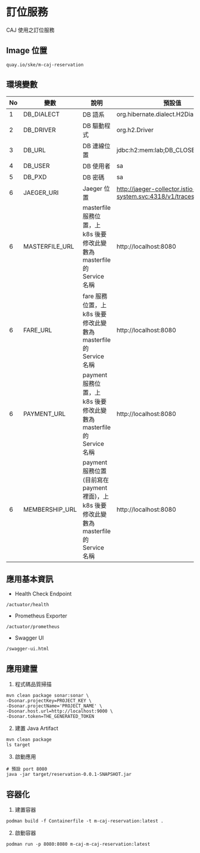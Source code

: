 # 訂位服務
CAJ 使用之訂位服務

## Image 位置
```
quay.io/ske/m-caj-reservation
```

## 環境變數

| No | 變數 | 說明 | 預設值 |
| -------- | -------- | -------- | -------- |
| 1     | DB_DIALECT     | DB 語系     |org.hibernate.dialect.H2Dialect|
| 2     | DB_DRIVER     | DB 驅動程式     |org.h2.Driver|
| 3     | DB_URL     | DB 連線位置     |jdbc:h2:mem:lab;DB_CLOSE_DELAY=-1|
| 4     | DB_USER     | DB 使用者     |sa|
| 5     | DB_PXD     | DB 密碼     |sa|
| 6     | JAEGER_URI     | Jaeger 位置     |http://jaeger-collector.istio-system.svc:4318/v1/traces|
| 6     | MASTERFILE_URL     |  masterfile 服務位置，上 k8s 後要修改此變數為 masterfile 的 Service 名稱     |http://localhost:8080 |
| 6     | FARE_URL     |  fare 服務位置，上 k8s 後要修改此變數為 masterfile 的 Service 名稱     | http://localhost:8080|
| 6     | PAYMENT_URL     |  payment 服務位置，上 k8s 後要修改此變數為 masterfile 的 Service 名稱    | http://localhost:8080|
| 6     | MEMBERSHIP_URL     |  payment 服務位置(目前寫在 payment裡面)，上 k8s 後要修改此變數為 masterfile 的 Service 名稱     | http://localhost:8080|

## 應用基本資訊
* Health Check Endpoint
```
/actuator/health
```
* Prometheus Exporter
```
/actuator/prometheus
```

* Swagger UI
```
/swagger-ui.html
```

## 應用建置
1. 程式碼品質掃描
```bash=
mvn clean package sonar:sonar \
-Dsonar.projectKey=PROJECT_KEY \
-Dsonar.projectName='PROJECT_NAME' \ 
-Dsonar.host.url=http://localhost:9000 \ 
-Dsonar.token=THE_GENERATED_TOKEN
```

2. 建置 Java Artifact
```bash=
mvn clean package
ls target
```

3. 啟動應用
```bash=
# 預設 port 8080
java -jar target/reservation-0.0.1-SNAPSHOT.jar
```


## 容器化
1. 建置容器
```bash=
podman build -f Containerfile -t m-caj-reservation:latest .
```


2. 啟動容器
```bash=
podman run -p 8080:8080 m-caj-m-caj-reservation:latest
```